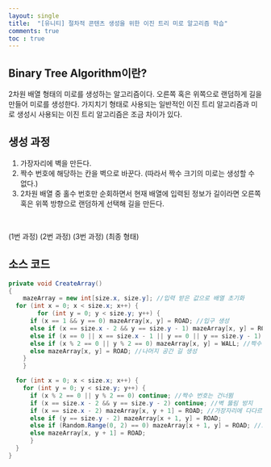 ```yaml
---
layout: single
title:  "[유니티] 절차적 콘텐츠 생성을 위한 이진 트리 미로 알고리즘 학습"
comments: true
toc : true
---
```


## Binary Tree Algorithm이란?

2차원 배열 형태의 미로를 생성하는 알고리즘이다. 오른쪽 혹은 위쪽으로 랜덤하게 길을 만들어 미로를 생성한다. 가지치기 형태로 사용되는 일반적인 이진 트리 알고리즘과 미로 생성시 사용되는 이진 트리 알고리즘은 조금 차이가 있다.

 

## 생성 과정

1. 가장자리에 벽을 만든다.
2. 짝수 번호에 해당하는 칸을 벽으로 바꾼다. (따라서 짝수 크기의 미로는 생성할 수 없다.)
3. 2차원 배열 중 홀수 번호만 순회하면서 현재 배열에 입력된 정보가 길이라면 오른쪽 혹은 위쪽 방향으로 랜덤하게 선택해 길을 만든다.

​                                        

(1번 과정)             (2번 과정)             (3번 과정)             (최종 형태)      

 

## 소스 코드

```c#
private void CreateArray()
{
	mazeArray = new int[size.x, size.y]; //입력 받은 값으로 배열 초기화
  for (int x = 0; x < size.x; x++) {
		for (int y = 0; y < size.y; y++) {
      if (x == 1 && y == 0) mazeArray[x, y] = ROAD; //입구 생성
      else if (x == size.x - 2 && y == size.y - 1) mazeArray[x, y] = ROAD; //출구 생성
      else if (x == 0 || x == size.x - 1 || y == 0 || y == size.y - 1) mazeArray[x, y] = WALL; //가장자리 벽 생성
      else if (x % 2 == 0 || y % 2 == 0) mazeArray[x, y] = WALL; //짝수 칸 벽 생성
      else mazeArray[x, y] = ROAD; //나머지 공간 길 생성
    }
	}

  for (int x = 0; x < size.x; x++) {
    for (int y = 0; y < size.y; y++) {
      if (x % 2 == 0 || y % 2 == 0) continue; //짝수 번호는 건너뜀
      if (x == size.x - 2 && y == size.y - 2) continue; //벽 뚫림 방지
      if (x == size.x - 2) mazeArray[x, y + 1] = ROAD; //가장자리에 다다르면 다른 방향으로 길 생성
      else if (y == size.y - 2) mazeArray[x + 1, y] = ROAD;
      else if (Random.Range(0, 2) == 0) mazeArray[x + 1, y] = ROAD; //오른쪽 혹은 위쪽으로 핸덤하게 길 생성
      else mazeArray[x, y + 1] = ROAD;
	  }
  }
}
```

